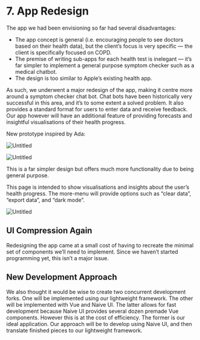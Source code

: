 # 7. App Redesign

The app we had been envisioning so far had several disadvantages:

- The app concept is general (i.e. encouraging people to see doctors based on their health data), but the client’s focus is very specific — the client is specifically focused on COPD.
- The premise of writing sub-apps for each health test is inelegant — it’s far simpler to implement a general purpose symptom checker such as a medical chatbot.
- The design is too similar to Apple’s existing health app.

As such, we underwent a major redesign of the app, making it centre more around a symptom checker chat bot. Chat bots have been historically very successful in this area, and it’s to some extent a solved problem. It also provides a standard format for users to enter data and receive feedback. Our app however will have an additional feature of providing forecasts and insightful visualisations of their health progress. 

New prototype inspired by Ada:

![Untitled](/assets/7%20App%20Redesign%209e48103127d14024a4a1c674eaa19cb4/Untitled.png)

![Untitled](/assets/7%20App%20Redesign%209e48103127d14024a4a1c674eaa19cb4/Untitled%201.png)

This is a far simpler design but offers much more functionality due to being general purpose.

This page is intended to show visualisations and insights about the user’s health progress. The more-menu will provide options such as “clear data”, “export data”, and “dark mode”.

![Untitled](/assets/7%20App%20Redesign%209e48103127d14024a4a1c674eaa19cb4/Untitled%202.png)

## UI Compression Again

Redesigning the app came at a small cost of having to recreate the minimal set of components we’ll need to implement. Since we haven’t started programming yet, this isn’t a major issue.

## New Development Approach

We also thought it would be wise to create two concurrent development forks. One will be implemented using our lightweight framework. The other will be implemented with Vue and Naive UI. The latter allows for fast development because Naive UI provides several dozen premade Vue components. However this is at the cost of efficiency. The former is our ideal application. Our approach will be to develop using Naive UI, and then translate finished pieces to our lightweight framework.